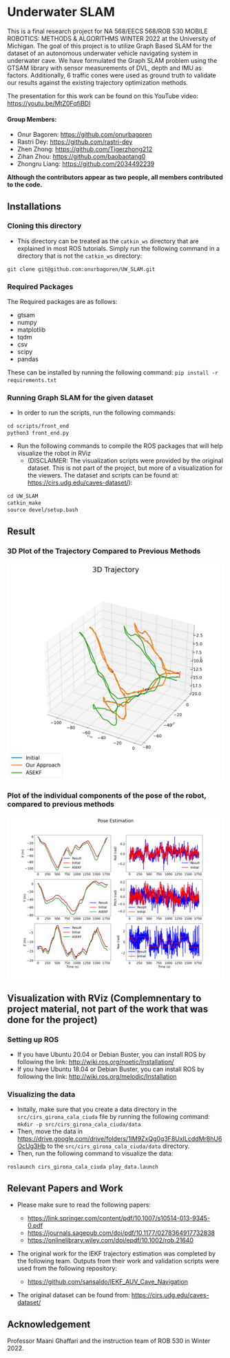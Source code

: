# Underwater SLAM
This is a final research project for NA 568/EECS 568/ROB 530 MOBILE ROBOTICS: METHODS & ALGORITHMS WINTER 2022 at the University of Michigan. The goal of this project is to utilize Graph Based SLAM for the dataset of an autonomous underwater vehicle navigating system in underwater cave. We have formulated the Graph SLAM problem using the GTSAM library with sensor measurements of DVL, depth and IMU as factors. Additionally, 6 traffic cones were used as ground truth to validate our results against the existing trajectory optimization methods.

The presentation for this work can be found on this YouTube video: https://youtu.be/MtZ0FqfiBDI

#### Group Members:
- Onur Bagoren: https://github.com/onurbagoren
- Rastri Dey: https://github.com/rastri-dey
- Zhen Zhong: https://github.com/Tigerzhong212
- Zihan Zhou: https://github.com/baobaotang0
- Zhongru Liang: https://github.com/2034492239

**Although the contributors appear as two people, all members contributed to the code.**

## Installations
### Cloning this directory
- This directory can be treated as the `catkin_ws` directory that are explained in most ROS tutorials. Simply run the following command in a directory that is not the `catkin_ws` directory:
```
git clone git@github.com:onurbagoren/UW_SLAM.git
```

### Required Packages
The Required packages are as follows:
- gtsam
- numpy
- matplotlib
- tqdm
- csv
- scipy
- pandas

These can be installed by running the following command: `pip install -r requirements.txt`

### Running Graph SLAM for the given dataset
- In order to run the scripts, run the following commands:
```
cd scripts/front_end
python3 front_end.py
```

- Run the following commands to compile the ROS packages that will help visualize the robot in RViz 
    - (DISCLAIMER: The visualization scripts were provided by the original dataset. This is not part of the project, but more of a visualization for the viewers. The dataset and scripts can be found at: https://cirs.udg.edu/caves-dataset/):
```
cd UW_SLAM
catkin_make
source devel/setup.bash
```

## Result
### 3D Plot of the Trajectory Compared to Previous Methods
![](scripts/images/all_sensors/3d_trajectories.png)
### Plot of the individual components of the pose of the robot, compared to previous methods
![](scripts/images/all_sensors/marginals.png)


## Visualization with RViz (Complemnentary to project material, not part of the work that was done for the project)

### Setting up ROS
- If you have Ubuntu 20.04 or Debian Buster, you can install ROS by following the link:
http://wiki.ros.org/noetic/Installation/
- If you have Ubuntu 18.04 or Debian Buster, you can install ROS by following the link: http://wiki.ros.org/melodic/Installation


### Visualizing the data
- Initally, make sure that you create a data directory in the `src/cirs_girona_cala_ciuda` file by running the following command: `mkdir -p src/cirs_girona_cala_ciuda/data`
- Then, move the data in https://drive.google.com/drive/folders/1lM9ZxQg0g3F8UxILcddMr8hU6OcUg3Hb to the `src/cirs_girona_cala_ciuda/data` directory.
- Then, run the following command to visualize the data:
```
roslaunch cirs_girona_cala_ciuda play_data.launch
```

## Relevant Papers and Work
- Please make sure to read the following papers:
    - https://link.springer.com/content/pdf/10.1007/s10514-013-9345-0.pdf
    - https://journals.sagepub.com/doi/pdf/10.1177/0278364917732838
    - https://onlinelibrary.wiley.com/doi/epdf/10.1002/rob.21640

- The original work for the IEKF trajectory estimation was completed by the following team. Outputs from their work and validation scripts were used from the following repository:
    - https://github.com/sansaldo/IEKF_AUV_Cave_Navigation

- The original dataset can be found from: https://cirs.udg.edu/caves-dataset/

## Acknowledgement
Professor Maani Ghaffari and the instruction team of ROB 530 in Winter 2022.



